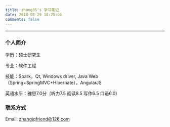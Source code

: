 ```yaml
---
title: zhang35's 学习笔记
date: 2018-03-29 18:25:06
comments: false
---
```


---

### 个人简介

学历：硕士研究生

专业：软件工程

技能：Spark，Qt, Windows driver, Java Web（Spring+SpringMVC+Hibernate），AngularJS

英语水平：雅思7.0分（听力7.5 阅读8.5 写作6.5 口语6.0）

### 联系方式

Email: zhangjqfriend@126.com

